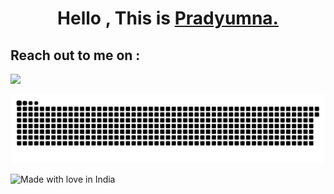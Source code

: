 
<h1 align="center">Hello , This is <a href="https://prady8339.github.io/singhprady/">Pradyumna.</a></h1>



<p align="left">
  
 <h2 align="left"> Reach out to me on :</h2> <a target="_blank"href="https://www.linkedin.com/in/prady8339/"><img src="https://img.shields.io/badge/linkedin-%230077B5.svg?&style=for-the-badge&logo=linkedin&logoColor=white" /></a>&nbsp;&nbsp;&nbsp;&nbsp;
  
</p>

<p align="left">
  <img src="https://github.com/prady8339/prady8339/blob/output/github-contribution-grid-snake.svg" alt="snake"></center>
</p>

![Made with love in India](https://madewithlove.now.sh/in?heart=true&template=for-the-badge)

